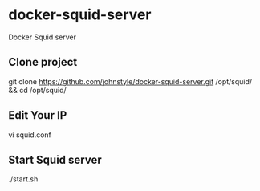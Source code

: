 # docker-squid-server
Docker Squid server

## Clone project

  git clone https://github.com/johnstyle/docker-squid-server.git /opt/squid/ && cd /opt/squid/
  
## Edit Your IP

  vi squid.conf

## Start Squid server

  ./start.sh
